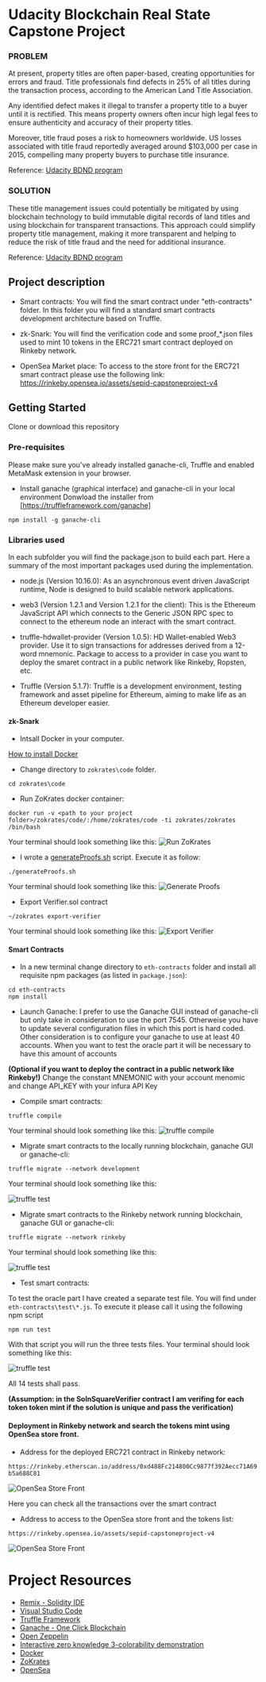 # Udacity Blockchain Real State Capstone Project

### PROBLEM
At present, property titles are often paper-based, creating opportunities for errors and fraud. Title professionals find defects in 25% of all titles during the transaction process, according to the American Land Title Association.

Any identified defect makes it illegal to transfer a property title to a buyer until it is rectified. This means property owners often incur high legal fees to ensure authenticity and accuracy of their property titles.

Moreover, title fraud poses a risk to homeowners worldwide. US losses associated with title fraud reportedly averaged around $103,000 per case in 2015, compelling many property buyers to purchase title insurance.

Reference: [Udacity BDND program](https://classroom.udacity.com/nanodegrees/nd1309/parts/48aa25b7-ae11-4349-93c3-c83361e8fa4c/modules/43d200d0-9ce6-4e20-b1c0-39a4e00ac275/lessons/d35b025b-01b3-4bd9-acf5-e8bb5b88f00c/concepts/4d2728c0-0886-4ba2-aa61-bf1362bc3664)

### SOLUTION
These title management issues could potentially be mitigated by using blockchain technology to build immutable digital records of land titles and using blockchain for transparent transactions. This approach could simplify property title management, making it more transparent and helping to reduce the risk of title fraud and the need for additional insurance.

Reference: [Udacity BDND program](https://classroom.udacity.com/nanodegrees/nd1309/parts/48aa25b7-ae11-4349-93c3-c83361e8fa4c/modules/43d200d0-9ce6-4e20-b1c0-39a4e00ac275/lessons/d35b025b-01b3-4bd9-acf5-e8bb5b88f00c/concepts/4d2728c0-0886-4ba2-aa61-bf1362bc3664)

## Project description
- Smart contracts:
You will find the smart contract under "eth-contracts" folder. In this folder you will find a standard smart contracts development architecture based on Truffle.

- zk-Snark:
You will find the verification code and some proof_*.json files used to mint 10 tokens in the ERC721 smart contract deployed on Rinkeby network.

- OpenSea Market place:
To access to the store front for the ERC721 smart contract please use the following link: https://rinkeby.opensea.io/assets/sepid-capstoneproject-v4

## Getting Started

Clone or download this repository

### Pre-requisites

Please make sure you've already installed ganache-cli, Truffle and enabled MetaMask extension in your browser.

- Install ganache (graphical interface) and ganache-cli in your local environment
Donwload the installer from [https://truffleframework.com/ganache]

```
npm install -g ganache-cli
```

###  Libraries used
In each subfolder you will find the package.json to build each part. Here a summary of the most important packages used during the implementation.

- node.js (Version 10.16.0): As an asynchronous event driven JavaScript runtime, Node is designed to build scalable network applications.

- web3 (Version 1.2.1 and Version 1.2.1 for the client): This is the Ethereum JavaScript API which connects to the Generic JSON RPC spec to connect to the ethereum node an interact with the smart contract.

- truffle-hdwallet-provider (Version 1.0.5): HD Wallet-enabled Web3 provider. Use it to sign transactions for addresses derived from a 12-word mnemonic. Package to access to a provider in case you want to deploy the smaret contract in a public network like Rinkeby, Ropsten, etc.

- Truffle (Version 5.1.7): Truffle is a development environment, testing framework and asset pipeline for Ethereum, aiming to make life as an Ethereum developer easier.

#### zk-Snark
- Intsall Docker in your computer.

[How to install Docker](https://docs.docker.com/install/)

- Change directory to ```zokrates\code``` folder.

```
cd zokrates\code
```

- Run ZoKrates docker container:

```
docker run -v <path to your project folder>/zokrates/code/:/home/zokrates/code -ti zokrates/zokrates /bin/bash
```
Your terminal should look something like this:
![Run ZoKrates](screenshots/00.png)

- I wrote a [generateProofs.sh](./zokrates/code/square/generateProofs.sh) script. Execute it as follow:

```
./generateProofs.sh
```
Your terminal should look something like this:
![Generate Proofs](screenshots/01.png)

- Export Verifier.sol contract

```
~/zokrates export-verifier
```
Your terminal should look something like this:
![Export Verifier](screenshots/02.png)


#### Smart Contracts
- In a new terminal change directory to ```eth-contracts``` folder and install all requisite npm packages (as listed in ```package.json```):

```
cd eth-contracts
npm install
```

- Launch Ganache: I prefer to use the Ganache GUI instead of ganache-cli but only take in consideration to use the port 7545. Otherweise you have to update several configuration files in which this port is hard coded. Other consideration is to configure your ganache to use at least 40 accounts. When you want to test the oracle part it will be necessary to have this amount of accounts

**(Optional if you want to deploy the contract in a public network like Rinkeby!)** Change the constant MNEMONIC with your account menomic and change API_KEY with your infura API Key

- Compile smart contracts:

```
truffle compile
```

Your terminal should look something like this:
![truffle compile](screenshots/03.png)


- Migrate smart contracts to the locally running blockchain, ganache GUI or ganache-cli:

```
truffle migrate --network development
```

Your terminal should look something like this:

![truffle test](screenshots/04.png)


- Migrate smart contracts to the Rinkeby network running blockchain, ganache GUI or ganache-cli:

```
truffle migrate --network rinkeby
```

Your terminal should look something like this:

![truffle test](screenshots/07.png)


- Test smart contracts:

To test the oracle part I have created a separate test file. You will find under ```eth-contracts\test\*.js```. To execute it please call it using the following npm script

```
npm run test
```

With that script you will run the three tests files. Your terminal should look something like this:

![truffle test](screenshots/05.png)

All 14 tests shall pass.

**(Assumption: in the SolnSquareVerifier contract I am verifing for each token token mint if the solution is unique and pass the verification)**


#### Deployment in Rinkeby network and search the tokens mint using OpenSea store front.

- Address for the deployed ERC721 contract in Rinkeby network:

```https://rinkeby.etherscan.io/address/0xd488Fc214800Cc9877f392Aecc71A69b5a688C81```

![OpenSea Store Front](screenshots/08.png)

Here you can check all the transactions over the smart contract

- Address to access to the OpenSea store front and the tokens list:

```https://rinkeby.opensea.io/assets/sepid-capstoneproject-v4```

![OpenSea Store Front](screenshots/06.png)


# Project Resources

* [Remix - Solidity IDE](https://remix.ethereum.org/)
* [Visual Studio Code](https://code.visualstudio.com/)
* [Truffle Framework](https://truffleframework.com/)
* [Ganache - One Click Blockchain](https://truffleframework.com/ganache)
* [Open Zeppelin ](https://openzeppelin.org/)
* [Interactive zero knowledge 3-colorability demonstration](http://web.mit.edu/~ezyang/Public/graph/svg.html)
* [Docker](https://docs.docker.com/install/)
* [ZoKrates](https://github.com/Zokrates/ZoKrates)
* [OpenSea](https://docs.opensea.io/)
